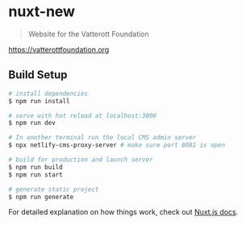 # nuxt-new

> Website for the Vatterott Foundation

<https://vatterottfoundation.org>

## Build Setup

``` bash
# install dependencies
$ npm run install

# serve with hot reload at localhost:3000
$ npm run dev

# In another terminal run the local CMS admin server
$ npx netlify-cms-proxy-server # make sure port 8081 is open

# build for production and launch server
$ npm run build
$ npm run start

# generate static project
$ npm run generate
```

For detailed explanation on how things work, check out [Nuxt.js docs](https://nuxtjs.org).
